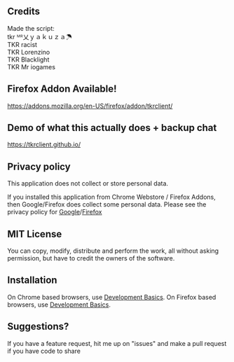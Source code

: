 ## Credits
Made the script: <br>
tkr ᴹᴿ乂ｙａｋｕｚａ☂ <br>
TKR racist <br>
TKR Lorenzino <br>
TKR Blacklight <br>
TKR Mr iogames <br>

## Firefox Addon Available!
https://addons.mozilla.org/en-US/firefox/addon/tkrclient/

## Demo of what this actually does + backup chat
https://tkrclient.github.io/

## Privacy policy

This application does not collect or store personal data. 

If you installed this application from Chrome Webstore / Firefox Addons, then Google/Firefox does collect some personal data. Please see the privacy policy for [Google](https://policies.google.com/privacy)/[Firefox](https://www.mozilla.org/en-US/privacy/firefox/)

## MIT License

You can copy, modify, distribute and perform the work, all without asking permission, but have to credit the owners of the software.

## Installation

On Chrome based browsers, use [Development Basics](https://developer.chrome.com/docs/extensions/mv3/getstarted/development-basics/#load-unpacked).
On Firefox based browsers, use [Development Basics](https://extensionworkshop.com/documentation/publish/self-distribution/).

## Suggestions?

If you have a feature request, hit me up on "issues" and make a pull request if you have code to share

